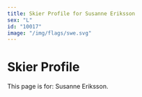 ```yaml
---
title: Skier Profile for Susanne Eriksson
sex: "L"
id: "10017"
image: "/img/flags/swe.svg" 
---
```


# Skier Profile

This page is for: Susanne Eriksson.
    